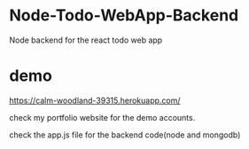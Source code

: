 # Node-Todo-WebApp-Backend
Node backend for the react todo web app

# demo
https://calm-woodland-39315.herokuapp.com/

check my portfolio website for the demo accounts.

check the app.js file for the backend code(node and mongodb)
